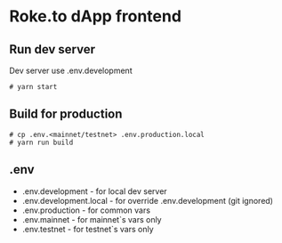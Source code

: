 # Roke.to dApp frontend

## Run dev server
Dev server use .env.development
```$
# yarn start
```
## Build for production

```$
# cp .env.<mainnet/testnet> .env.production.local
# yarn run build
```

## .env
* .env.development - for local dev server
* .env.development.local - for override .env.development (git ignored)
* .env.production - for common vars
* .env.mainnet - for mainnet`s vars only
* .env.testnet - for testnet`s vars only
